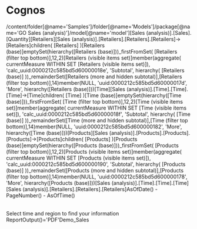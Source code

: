 # Cognos
<report xmlns="http://developer.cognos.com/schemas/report/12.0/" expressionLocale="en" ignoreFilterContext="true"><modelPath>/content/folder[@name='Samples']/folder[@name='Models']/package[@name='GO Sales (analysis)']/model[@name='model']</modelPath><queries><query name="Query1"><source><model/></source><queryHints><suppress value="none"/></queryHints><selection><dataItem name="Default Measure" solveOrder="5"><expression>[Sales (analysis)].[Sales].[Quantity]</expression></dataItem><dataItem name="Retailers (total)"><expression>[Retailers]</expression></dataItem><dataItem label="Retailers" name="Retailers"><expression>[Sales (analysis)].[Retailers].[Retailers].[Retailers]-&gt;[Retailers]</expression></dataItem><dataItem name="Retailers (base)"><expression>children( [Retailers] )</expression></dataItem><dataItem name="Retailers (filter top bottom)"><expression>[Retailers (base)]</expression></dataItem><dataItem name="Retailers (Empty Set)"><expression>emptySet(hierarchy([Retailers (base)]))</expression></dataItem><dataItem label="Retailers" name="Retailers (visible items set)"><expression>_firstFromSet( [Retailers (filter top bottom)],12,2)</expression></dataItem><dataItem label="Retailers" name="Retailers (visible items with calculations set)"><expression>[Retailers (visible items set)]</expression></dataItem><dataItem name="Retailers (subtotal)"><expression>member(aggregate( currentMeasure WITHIN SET [Retailers (visible items set)]), 'calc_uuid:0000212c585bd5d60000018e', 'Subtotal', hierarchy( [Retailers (base)] ))</expression></dataItem><dataItem label="Retailers" name="Retailers (more and hidden subtotal display)" solveOrder="2"><expression>_remainderSet([Retailers (more and hidden subtotal)],[Retailers (filter top bottom)],14)</expression></dataItem><dataItem name="Retailers (more and hidden subtotal)"><expression>member(NULL, 'uuid:0000212c585bd5d60000017d', 'More', hierarchy([Retailers (base)]))</expression></dataItem><dataItem name="Time (total)"><expression>[Time]</expression></dataItem><dataItem label="Time" name="Time"><expression>[Sales (analysis)].[Time].[Time].[Time]-&gt;[Time]</expression></dataItem><dataItem name="Time (base)"><expression>children( [Time] )</expression></dataItem><dataItem name="Time (filter top bottom)"><expression>[Time (base)]</expression></dataItem><dataItem name="Time (Empty Set)"><expression>emptySet(hierarchy([Time (base)]))</expression></dataItem><dataItem label="Time" name="Time (visible items set)"><expression>_firstFromSet( [Time (filter top bottom)],12,2)</expression></dataItem><dataItem label="Time" name="Time (visible items with calculations set)"><expression>[Time (visible items set)]</expression></dataItem><dataItem name="Time (subtotal)"><expression>member(aggregate( currentMeasure WITHIN SET [Time (visible items set)]), 'calc_uuid:0000212c585bd5d60000018f', 'Subtotal', hierarchy( [Time (base)] ))</expression></dataItem><dataItem label="Time" name="Time (more and hidden subtotal display)" solveOrder="2"><expression>_remainderSet([Time (more and hidden subtotal)],[Time (filter top bottom)],14)</expression></dataItem><dataItem name="Time (more and hidden subtotal)"><expression>member(NULL, 'uuid:0000212c585bd5d600000182', 'More', hierarchy([Time (base)]))</expression></dataItem><dataItem name="Products (total)"><expression>[Products]</expression></dataItem><dataItem label="Products" name="Products"><expression>[Sales (analysis)].[Products].[Products].[Products]-&gt;[Products]</expression></dataItem><dataItem name="Products (base)"><expression>children( [Products] )</expression></dataItem><dataItem name="Products (filter top bottom)"><expression>[Products (base)]</expression></dataItem><dataItem name="Products (Empty Set)"><expression>emptySet(hierarchy([Products (base)]))</expression></dataItem><dataItem label="Products" name="Products (visible items set)"><expression>_firstFromSet( [Products (filter top bottom)],12,2)</expression></dataItem><dataItem label="Products" name="Products (visible items with calculations set)"><expression>[Products (visible items set)]</expression></dataItem><dataItem name="Products (subtotal)"><expression>member(aggregate( currentMeasure WITHIN SET [Products (visible items set)]), 'calc_uuid:0000212c585bd5d600000190', 'Subtotal', hierarchy( [Products (base)] ))</expression></dataItem><dataItem label="Products" name="Products (more and hidden subtotal display)" solveOrder="2"><expression>_remainderSet([Products (more and hidden subtotal)],[Products (filter top bottom)],14)</expression></dataItem><dataItem name="Products (more and hidden subtotal)"><expression>member(NULL, 'uuid:0000212c585bd5d600000178', 'More', hierarchy([Products (base)]))</expression></dataItem></selection><memberSetStructure><memberSet name="ms_Retailers (total)" refDataItem="Retailers (total)"><memberSets><memberSet name="ms_Retailers (base)" refDataItem="Retailers (base)"><memberSets><memberSet name="ms_Retailers (filter top bottom)" refDataItem="Retailers (filter top bottom)"><memberSets><memberSet name="ms_Retailers (visible items set)" refDataItem="Retailers (visible items set)"><memberSets><memberSet name="ms_Retailers (visible items with calculations set)" refDataItem="Retailers (visible items with calculations set)"/></memberSets></memberSet></memberSets></memberSet></memberSets></memberSet><memberSet name="ms_Retailers (Empty Set)" refDataItem="Retailers (Empty Set)"/><memberSet name="ms_Retailers (total)" refDataItem="Retailers (total)"/><memberSet name="ms_Retailers (subtotal)" refDataItem="Retailers (subtotal)"/><memberSet name="ms_Retailers (more and hidden subtotal display)" refDataItem="Retailers (more and hidden subtotal display)"/><memberSet name="ms_Retailers (more and hidden subtotal)" refDataItem="Retailers (more and hidden subtotal)"/></memberSets></memberSet><memberSet name="rowEdge_total" refDataItem="Time (total)"><memberSets><memberSet name="rowEdge_base" refDataItem="Time (base)"><memberSets><memberSet name="rowEdge_filter top bottom" refDataItem="Time (filter top bottom)"><memberSets><memberSet name="rowEdge_visible items set" refDataItem="Time (visible items set)"><memberSets><memberSet name="rowEdge_visible items with calculations set" refDataItem="Time (visible items with calculations set)"/></memberSets></memberSet></memberSets></memberSet></memberSets></memberSet><memberSet name="rowEdge_Empty Set" refDataItem="Time (Empty Set)"/><memberSet name="rowEdge_included subtotal" refDataItem="Time (total)"/><memberSet name="rowEdge_subtotal" refDataItem="Time (subtotal)"/><memberSet name="rowEdge_more and hidden subtotal display" refDataItem="Time (more and hidden subtotal display)"/><memberSet name="rowEdge_more and hidden subtotal" refDataItem="Time (more and hidden subtotal)"/></memberSets></memberSet><memberSet name="columnEdge_total" refDataItem="Products (total)"><memberSets><memberSet name="columnEdge_base" refDataItem="Products (base)"><memberSets><memberSet name="columnEdge_filter top bottom" refDataItem="Products (filter top bottom)"><memberSets><memberSet name="columnEdge_visible items set" refDataItem="Products (visible items set)"><memberSets><memberSet name="columnEdge_visible items with calculations set" refDataItem="Products (visible items with calculations set)"/></memberSets></memberSet></memberSets></memberSet></memberSets></memberSet><memberSet name="columnEdge_Empty Set" refDataItem="Products (Empty Set)"/><memberSet name="columnEdge_included subtotal" refDataItem="Products (total)"/><memberSet name="columnEdge_subtotal" refDataItem="Products (subtotal)"/><memberSet name="columnEdge_more and hidden subtotal display" refDataItem="Products (more and hidden subtotal display)"/><memberSet name="columnEdge_more and hidden subtotal" refDataItem="Products (more and hidden subtotal)"/></memberSets></memberSet></memberSetStructure></query><query name="q1"><source><model/></source><selection><dataItem name="Time" aggregate="none"><expression>[Sales (analysis)].[Time].[Time].[Time]</expression></dataItem></selection></query><query name="q2"><source><model/></source><selection><dataItem name="Retailers" aggregate="none"><expression>[Sales (analysis)].[Retailers].[Retailers].[Retailers]</expression></dataItem></selection></query></queries><drillBehavior drillUpDown="true" modelBasedDrillThru="true"><drillQueryBehavior refQuery="Query1"><drillDataItemBehavior refDataItem="Retailers (base)"><drillUpBehavior><drillSimpleType type="replaceExpression"/></drillUpBehavior><drillDownBehavior><drillSimpleType type="replaceExpression"/></drillDownBehavior></drillDataItemBehavior><drillDataItemBehavior refDataItem="Retailers (visible items set)"><drillUpBehavior><drillSimpleType type="preserve"/></drillUpBehavior><drillDownBehavior><drillSimpleType type="preserve"/></drillDownBehavior></drillDataItemBehavior><drillDataItemBehavior refDataItem="Retailers (visible items with calculations set)"><drillUpBehavior><drillChange refDataItem="Retailers (visible items set)"/></drillUpBehavior><drillDownBehavior><drillChange refDataItem="Retailers (visible items set)"/></drillDownBehavior></drillDataItemBehavior><drillDataItemBehavior disableDrillDown="true" disableDrillUp="false" refDataItem="Retailers (total)"><drillUpBehavior><drillSimpleType type="replaceItem"/></drillUpBehavior><drillDownBehavior><drillSimpleType type="replaceItem"/></drillDownBehavior></drillDataItemBehavior><drillDataItemBehavior refDataItem="Time (base)"><drillUpBehavior><drillSimpleType type="replaceExpression"/></drillUpBehavior><drillDownBehavior><drillSimpleType type="replaceExpression"/></drillDownBehavior></drillDataItemBehavior><drillDataItemBehavior refDataItem="Time (visible items set)"><drillUpBehavior><drillSimpleType type="preserve"/></drillUpBehavior><drillDownBehavior><drillSimpleType type="preserve"/></drillDownBehavior></drillDataItemBehavior><drillDataItemBehavior refDataItem="Time (visible items with calculations set)"><drillUpBehavior><drillChange refDataItem="Time (visible items set)"/></drillUpBehavior><drillDownBehavior><drillChange refDataItem="Time (visible items set)"/></drillDownBehavior></drillDataItemBehavior><drillDataItemBehavior disableDrillDown="true" disableDrillUp="false" refDataItem="Time (total)"><drillUpBehavior><drillSimpleType type="replaceItem"/></drillUpBehavior><drillDownBehavior><drillSimpleType type="replaceItem"/></drillDownBehavior></drillDataItemBehavior><drillDataItemBehavior refDataItem="Time (base)"><drillUpBehavior><drillSimpleType type="replaceExpression"/></drillUpBehavior><drillDownBehavior><drillSimpleType type="replaceExpression"/></drillDownBehavior></drillDataItemBehavior><drillDataItemBehavior refDataItem="Time (visible items set)"><drillUpBehavior><drillSimpleType type="preserve"/></drillUpBehavior><drillDownBehavior><drillSimpleType type="preserve"/></drillDownBehavior></drillDataItemBehavior><drillDataItemBehavior refDataItem="Time (visible items with calculations set)"><drillUpBehavior><drillChange refDataItem="Time (visible items set)"/></drillUpBehavior><drillDownBehavior><drillChange refDataItem="Time (visible items set)"/></drillDownBehavior></drillDataItemBehavior><drillDataItemBehavior disableDrillDown="true" disableDrillUp="false" refDataItem="Time (total)"><drillUpBehavior><drillSimpleType type="replaceItem"/></drillUpBehavior><drillDownBehavior><drillSimpleType type="replaceItem"/></drillDownBehavior></drillDataItemBehavior><drillDataItemBehavior refDataItem="Time (base)"><drillUpBehavior><drillSimpleType type="replaceExpression"/></drillUpBehavior><drillDownBehavior><drillSimpleType type="replaceExpression"/></drillDownBehavior></drillDataItemBehavior><drillDataItemBehavior refDataItem="Time (visible items set)"><drillUpBehavior><drillSimpleType type="preserve"/></drillUpBehavior><drillDownBehavior><drillSimpleType type="preserve"/></drillDownBehavior></drillDataItemBehavior><drillDataItemBehavior refDataItem="Time (visible items with calculations set)"><drillUpBehavior><drillChange refDataItem="Time (visible items set)"/></drillUpBehavior><drillDownBehavior><drillChange refDataItem="Time (visible items set)"/></drillDownBehavior></drillDataItemBehavior><drillDataItemBehavior disableDrillDown="true" disableDrillUp="false" refDataItem="Time (total)"><drillUpBehavior><drillSimpleType type="replaceItem"/></drillUpBehavior><drillDownBehavior><drillSimpleType type="replaceItem"/></drillDownBehavior></drillDataItemBehavior><drillDataItemBehavior refDataItem="Products (base)"><drillUpBehavior><drillSimpleType type="replaceExpression"/></drillUpBehavior><drillDownBehavior><drillSimpleType type="replaceExpression"/></drillDownBehavior></drillDataItemBehavior><drillDataItemBehavior refDataItem="Products (visible items set)"><drillUpBehavior><drillSimpleType type="preserve"/></drillUpBehavior><drillDownBehavior><drillSimpleType type="preserve"/></drillDownBehavior></drillDataItemBehavior><drillDataItemBehavior refDataItem="Products (visible items with calculations set)"><drillUpBehavior><drillChange refDataItem="Products (visible items set)"/></drillUpBehavior><drillDownBehavior><drillChange refDataItem="Products (visible items set)"/></drillDownBehavior></drillDataItemBehavior><drillDataItemBehavior disableDrillDown="true" disableDrillUp="false" refDataItem="Products (total)"><drillUpBehavior><drillSimpleType type="replaceItem"/></drillUpBehavior><drillDownBehavior><drillSimpleType type="replaceItem"/></drillDownBehavior></drillDataItemBehavior></drillQueryBehavior></drillBehavior><layouts><layout><defaultDataFormats><numberFormat/><percentFormat/><currencyFormat/></defaultDataFormats><reportPages><page name="Page1"><style><defaultStyles><defaultStyle refStyle="pg"/></defaultStyles></style><pageBody><style><defaultStyles><defaultStyle refStyle="pb"/></defaultStyles><CSS value="text-align:center;vertical-align:top"/></style><contents><crosstab name="Crosstab1" pageBreakText="false" refQuery="Query1"><style><defaultStyles><defaultStyle refStyle="xt"/></defaultStyles><CSS value="border-collapse:collapse"/></style><crosstabRows><crosstabNode><crosstabNodeMembers><crosstabNodeMember refDataItem="Retailers (visible items with calculations set)" edgeLocation="e1"><style><defaultStyles><defaultStyle refStyle="ml"/></defaultStyles></style><contents><textItem><dataSource><memberCaption/></dataSource></textItem></contents></crosstabNodeMember></crosstabNodeMembers><crosstabNestedNodes><crosstabNode><crosstabNodeMembers><crosstabNodeMember refDataItem="Time (visible items with calculations set)" edgeLocation="e2"><style><defaultStyles><defaultStyle refStyle="ml"/></defaultStyles></style><contents><textItem><dataSource><memberCaption/></dataSource></textItem></contents></crosstabNodeMember></crosstabNodeMembers></crosstabNode><crosstabNode><crosstabNodeMembers><crosstabNodeMember refDataItem="Time (more and hidden subtotal display)" edgeLocation="e3"><style><defaultStyles><defaultStyle refStyle="hl"/></defaultStyles></style><contents><textItem><dataSource><memberCaption/></dataSource></textItem></contents><factCell><style><defaultStyles><defaultStyle refStyle="hv"/></defaultStyles></style></factCell></crosstabNodeMember></crosstabNodeMembers></crosstabNode></crosstabNestedNodes></crosstabNode><crosstabNode><crosstabNodeMembers><crosstabNodeMember refDataItem="Retailers (more and hidden subtotal display)" edgeLocation="e5"><style><defaultStyles><defaultStyle refStyle="hl"/></defaultStyles></style><contents><textItem><dataSource><memberCaption/></dataSource></textItem></contents><factCell><style><defaultStyles><defaultStyle refStyle="hv"/></defaultStyles></style></factCell></crosstabNodeMember></crosstabNodeMembers><crosstabNestedNodes><crosstabNode><crosstabNodeMembers><crosstabNodeMember refDataItem="Time (visible items with calculations set)" edgeLocation="e6"><style><defaultStyles><defaultStyle refStyle="ml"/></defaultStyles></style><contents><textItem><dataSource><memberCaption/></dataSource></textItem></contents></crosstabNodeMember></crosstabNodeMembers></crosstabNode><crosstabNode><crosstabNodeMembers><crosstabNodeMember refDataItem="Time (more and hidden subtotal display)" edgeLocation="e7"><style><defaultStyles><defaultStyle refStyle="hl"/></defaultStyles></style><contents><textItem><dataSource><memberCaption/></dataSource></textItem></contents><factCell><style><defaultStyles><defaultStyle refStyle="hv"/></defaultStyles></style></factCell></crosstabNodeMember></crosstabNodeMembers></crosstabNode></crosstabNestedNodes></crosstabNode><crosstabNode><crosstabNodeMembers><crosstabNodeMember refDataItem="Retailers (total)" edgeLocation="e9"><style><defaultStyles><defaultStyle refStyle="ol"/></defaultStyles></style><contents><textItem><dataSource><memberCaption/></dataSource></textItem></contents><factCell><style><defaultStyles><defaultStyle refStyle="ov"/></defaultStyles></style></factCell></crosstabNodeMember></crosstabNodeMembers><crosstabNestedNodes><crosstabNode><crosstabNodeMembers><crosstabNodeMember refDataItem="Time (visible items with calculations set)" edgeLocation="e10"><style><defaultStyles><defaultStyle refStyle="ol"/></defaultStyles></style><contents><textItem><dataSource><memberCaption/></dataSource></textItem></contents><factCell><style><defaultStyles><defaultStyle refStyle="ov"/></defaultStyles></style></factCell></crosstabNodeMember></crosstabNodeMembers></crosstabNode><crosstabNode><crosstabNodeMembers><crosstabNodeMember refDataItem="Time (more and hidden subtotal display)" edgeLocation="e11"><style><defaultStyles><defaultStyle refStyle="ol"/></defaultStyles></style><contents><textItem><dataSource><memberCaption/></dataSource></textItem></contents><factCell><style><defaultStyles><defaultStyle refStyle="ov"/></defaultStyles></style></factCell></crosstabNodeMember></crosstabNodeMembers></crosstabNode></crosstabNestedNodes></crosstabNode></crosstabRows><crosstabColumns><crosstabNode><crosstabNodeMembers><crosstabNodeMember refDataItem="Products (visible items with calculations set)" edgeLocation="e13"><style><defaultStyles><defaultStyle refStyle="ml"/></defaultStyles></style><contents><textItem><dataSource><memberCaption/></dataSource></textItem></contents></crosstabNodeMember></crosstabNodeMembers></crosstabNode><crosstabNode><crosstabNodeMembers><crosstabNodeMember refDataItem="Products (more and hidden subtotal display)" edgeLocation="e14"><style><defaultStyles><defaultStyle refStyle="hl"/></defaultStyles></style><contents><textItem><dataSource><memberCaption/></dataSource></textItem></contents><factCell><style><defaultStyles><defaultStyle refStyle="hv"/></defaultStyles></style></factCell></crosstabNodeMember></crosstabNodeMembers></crosstabNode><crosstabNode><crosstabNodeMembers><crosstabNodeMember refDataItem="Products (total)" edgeLocation="e15"><style><defaultStyles><defaultStyle refStyle="ol"/></defaultStyles></style><contents><textItem><dataSource><memberCaption/></dataSource></textItem></contents><factCell><style><defaultStyles><defaultStyle refStyle="ov"/></defaultStyles></style></factCell></crosstabNodeMember></crosstabNodeMembers></crosstabNode></crosstabColumns><crosstabCorner><style><defaultStyles><defaultStyle refStyle="xm"/></defaultStyles></style><contents><textItem><dataSource><dataItemLabel refDataItem="Default Measure"/></dataSource></textItem></contents></crosstabCorner><crosstabFactCell applySingleDefaultStyle="false"><style><defaultStyles><defaultStyle refStyle="mv"/></defaultStyles></style><contents><textItem><dataSource><cellValue/></dataSource></textItem></contents></crosstabFactCell><defaultMeasure refDataItem="Default Measure"/></crosstab></contents></pageBody><pageFooter><style><defaultStyles><defaultStyle refStyle="pf"/></defaultStyles></style><contents><table><tableRows><tableRow><tableCells><tableCell><contents><textItem><dataSource><reportExpression>AsOfDate()</reportExpression></dataSource></textItem></contents><style><CSS value="vertical-align:top;text-align:left;width:25%;"/></style></tableCell><tableCell><contents><textItem><dataSource><staticValue> - </staticValue></dataSource></textItem><textItem><dataSource><reportExpression>PageNumber()</reportExpression></dataSource></textItem><textItem><dataSource><staticValue> - </staticValue></dataSource></textItem></contents><style><CSS value="vertical-align:top;text-align:center;width:50%;"/></style></tableCell><tableCell><contents><textItem><dataSource><reportExpression>AsOfTime()</reportExpression></dataSource></textItem></contents><style><CSS value="vertical-align:top;text-align:right;width:25%;"/></style></tableCell></tableCells></tableRow></tableRows><style><defaultStyles><defaultStyle refStyle="tb"/></defaultStyles><CSS value="border-collapse:collapse;width:100%;"/></style></table></contents></pageFooter></page></reportPages><promptPages><page name="Prompt Page1">
					<pageHeader>
						<contents>
							<block>
								<contents>
									<textItem>
										<dataSource>
											<staticValue>Select time and region to find your information</staticValue>
										</dataSource>
										<style>
											<defaultStyles>
												<defaultStyle refStyle="tt"/>
											</defaultStyles>
										</style>
									</textItem>
								</contents>
								<style>
									<defaultStyles>
										<defaultStyle refStyle="ta"/>
									</defaultStyles>
									<CSS value="background-color:#D6ECD8;font-family:'Times New Roman';font-size:36pt;font-weight:normal;font-style:italic;text-decoration:underline overline;color:black"/></style>
							</block>
						</contents>
						<style>
							<defaultStyles>
								<defaultStyle refStyle="hp"/>
							</defaultStyles>
						</style>
					</pageHeader>
					<pageBody>
						<contents><selectWithTree parameter="value" refQuery="q2" multiSelect="true" required="true"><selectWithTreeItem refDataItem="Retailers"/><style><CSS value="width:250px;height:350px"/></style></selectWithTree><selectWithTree parameter="date" refQuery="q1" multiSelect="true" required="true"><selectWithTreeItem refDataItem="Time"/><style><CSS value="width:250px;height:350px"/></style></selectWithTree></contents>
						<style>
							<defaultStyles>
								<defaultStyle refStyle="py"/>
							</defaultStyles>
							<CSS value="background-color:#FFFFFF;unicode-bidi:bidi-override;text-justify:newspaper;writing-mode:lr-tb;direction:rtl;padding-top:100px;padding-left:100px;padding-right:100px;text-align:center;border-bottom:1pt solid black;border-left:1pt solid black;border-right:1pt solid black"/><generatedBackground><dropShadow transparency="50" shadowBlur="minimumBlur"/></generatedBackground></style>
					</pageBody>
					<pageFooter>
						<contents>
							<promptButton type="cancel">
								<contents/>
								<style>
									<defaultStyles>
										<defaultStyle refStyle="bp"/>
									</defaultStyles>
									<CSS value="background-color:red"/></style>
							</promptButton>
							<promptButton type="finish">
								<contents/>
								<style>
									<defaultStyles>
										<defaultStyle refStyle="bp"/>
									</defaultStyles>
									<CSS value="background-color:lime"/></style>
							</promptButton>
						</contents>
						<style>
							<defaultStyles>
								<defaultStyle refStyle="fp"/>
							</defaultStyles>
							<CSS value="text-align:center"/></style>
					</pageFooter>
					<style>
						<defaultStyles>
							<defaultStyle refStyle="pp"/>
						</defaultStyles>
					</style>
				</page></promptPages></layout></layouts><reportVariables><reportVariable name="isPDF" type="boolean"><variableValues><variableValue value="1"/></variableValues><reportExpression>ReportOutput()='PDF'</reportExpression></reportVariable></reportVariables><XMLAttributes><XMLAttribute name="RS_CreateExtendedDataItems" value="false" output="no"/><XMLAttribute name="listSeparator" value="," output="no"/><XMLAttribute name="RS_modelModificationTime" value="2016-10-05T22:11:58.523Z" output="no"/></XMLAttributes><reportName>Demo_Sales</reportName></report>
